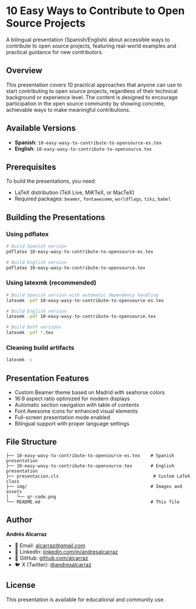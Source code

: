 # 10 Easy Ways to Contribute to Open Source Projects

A bilingual presentation (Spanish/English) about accessible ways to contribute to open source projects, featuring real-world examples and practical guidance for new contributors.

## Overview

This presentation covers 10 practical approaches that anyone can use to start contributing to open source projects, regardless of their technical background or experience level. The content is designed to encourage participation in the open source community by showing concrete, achievable ways to make meaningful contributions.

## Available Versions

- **Spanish**: `10-easy-wasy-to-contribute-to-opensource-es.tex`
- **English**: `10-easy-wasy-to-contribute-to-opensource.tex`

## Prerequisites

To build the presentations, you need:

- LaTeX distribution (TeX Live, MiKTeX, or MacTeX)
- Required packages: `beamer`, `fontawesome`, `worldflags`, `tikz`, `babel`

## Building the Presentations

### Using pdflatex

```bash
# Build Spanish version
pdflatex 10-easy-wasy-to-contribute-to-opensource-es.tex

# Build English version  
pdflatex 10-easy-wasy-to-contribute-to-opensource.tex
```

### Using latexmk (recommended)

```bash
# Build Spanish version with automatic dependency handling
latexmk -pdf 10-easy-wasy-to-contribute-to-opensource-es.tex

# Build English version
latexmk -pdf 10-easy-wasy-to-contribute-to-opensource.tex

# Build both versions
latexmk -pdf *.tex
```

### Cleaning build artifacts

```bash
latexmk -c
```

## Presentation Features

- Custom Beamer theme based on Madrid with seahorse colors
- 16:9 aspect ratio optimized for modern displays
- Automatic section navigation with table of contents
- Font Awesome icons for enhanced visual elements
- Full-screen presentation mode enabled
- Bilingual support with proper language settings

## File Structure

```
├── 10-easy-wasy-to-contribute-to-opensource-es.tex    # Spanish presentation
├── 10-easy-wasy-to-contribute-to-opensource.tex       # English presentation
├── presentacion.cls                                    # Custom LaTeX class
├── img/                                               # Images and assets
│   └── qr-code.png
└── README.md                                          # This file
```

## Author

**Andrés Alcarraz**

- 📧 Email: [alcarraz@gmail.com](mailto:alcarraz@gmail.com)
- 💼 LinkedIn: [linkedin.com/in/andresalcarraz](https://www.linkedin.com/in/andresalcarraz)
- 🐙 GitHub: [github.com/alcarraz](https://www.github.com/alcarraz)
- 🐦 X (Twitter): [@andresalcarraz](https://x.com/users/andresalcarraz)

## License

This presentation is available for educational and community use.